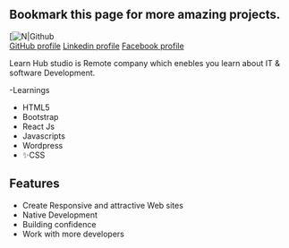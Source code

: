 ## Bookmark this page for more amazing projects.

[![N|Github](https://www.pngmart.com/files/22/GitHub-PNG-Picture.png)
</br>
<a href="https://github.com/Ahmedz182/">GitHub profile</a>
<a href="https://www.linkedin.com/in/ahmedz182/">Linkedin profile</a>
<a href="https://facebook.com/ahmedx182">Facebook profile</a>


Learn Hub studio is Remote company which enebles you learn about IT & software Development. 

-Learnings 
- HTML5
- Bootstrap
- React Js
- Javascripts
- Wordpress
- ✨CSS
## Features

- Create Responsive and attractive Web sites 
- Native Development
- Building confidence
- Work with more developers


